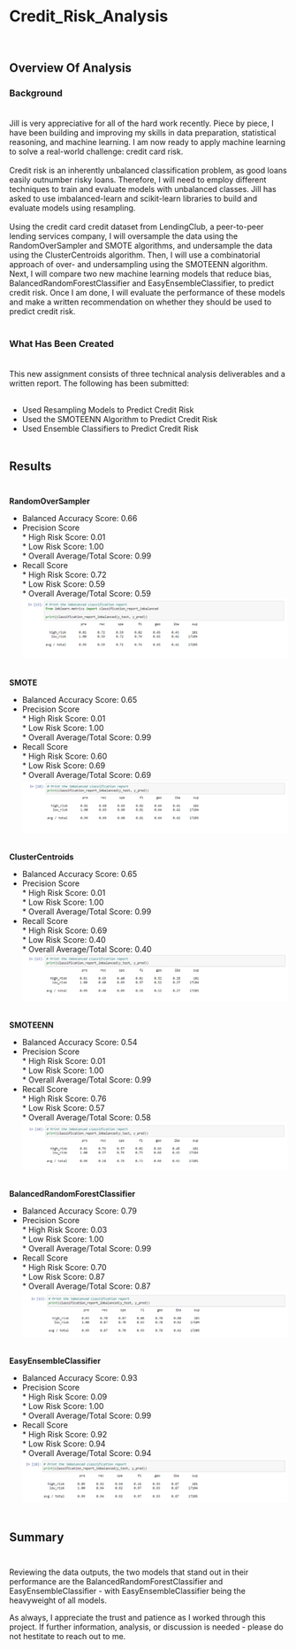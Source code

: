 # Credit_Risk_Analysis<br><br>

## Overview Of Analysis<br>

### Background<br><br>
Jill is very appreciative for all of the hard work recently. Piece by piece, I have been building and improving my skills in data preparation, statistical reasoning, and machine learning. I am now ready to apply machine learning to solve a real-world challenge: credit card risk.<br><br>
Credit risk is an inherently unbalanced classification problem, as good loans easily outnumber risky loans. Therefore, I will need to employ different techniques to train and evaluate models with unbalanced classes. Jill has asked to use imbalanced-learn and scikit-learn libraries to build and evaluate models using resampling.<br><br>
Using the credit card credit dataset from LendingClub, a peer-to-peer lending services company, I will oversample the data using the RandomOverSampler and SMOTE algorithms, and undersample the data using the ClusterCentroids algorithm. Then, I will use a combinatorial approach of over- and undersampling using the SMOTEENN algorithm. Next, I will compare two new machine learning models that reduce bias, BalancedRandomForestClassifier and EasyEnsembleClassifier, to predict credit risk. Once I am  done, I will evaluate the performance of these models and make a written recommendation on whether they should be used to predict credit risk.<br><br>
### What Has Been Created<br><br>
This new assignment consists of three technical analysis deliverables and a written report. The following has been submitted:<br><br>
* Used Resampling Models to Predict Credit Risk<br>
* Used the SMOTEENN Algorithm to Predict Credit Risk<br>
* Used Ensemble Classifiers to Predict Credit Risk<br><br>

## Results<br><br>
**RandomOverSampler**<br>
* Balanced Accuracy Score: 0.66<br>
* Precision Score<br>
      * High Risk Score: 0.01<br>
      * Low Risk Score: 1.00<br>
      * Overall Average/Total Score: 0.99<br>
* Recall Score<br>
      * High Risk Score: 0.72<br>
      * Low Risk Score: 0.59<br>
      * Overall Average/Total Score: 0.59<br>
![Random_Over_Sampler](Resources/Random_Over_Sampler.png)<br><br>

**SMOTE**<br>
* Balanced Accuracy Score: 0.65<br>
* Precision Score<br>
      * High Risk Score: 0.01<br>
      * Low Risk Score: 1.00<br>
      * Overall Average/Total Score: 0.99<br>
* Recall Score<br>
      * High Risk Score: 0.60<br>
      * Low Risk Score: 0.69<br>
      * Overall Average/Total Score: 0.69<br>
![SMOTE](Resources/SMOTE.png)<br><br>

**ClusterCentroids**<br>
* Balanced Accuracy Score: 0.65<br>
* Precision Score<br>
      * High Risk Score: 0.01<br>
      * Low Risk Score: 1.00<br>
      * Overall Average/Total Score: 0.99<br>
* Recall Score<br>
      * High Risk Score: 0.69<br>
      * Low Risk Score: 0.40<br>
      * Overall Average/Total Score: 0.40<br>
![Cluster_Centroids](Resources/Cluster_Centroids.png)<br><br>

**SMOTEENN**<br>
* Balanced Accuracy Score: 0.54<br>
* Precision Score<br>
      * High Risk Score: 0.01<br>
      * Low Risk Score: 1.00<br>
      * Overall Average/Total Score: 0.99<br>
* Recall Score<br>
      * High Risk Score: 0.76<br>
      * Low Risk Score: 0.57<br>
      * Overall Average/Total Score: 0.58<br>
![SMOTEENN](Resources/SMOTEENN.png)<br><br>

**BalancedRandomForestClassifier**<br>
* Balanced Accuracy Score: 0.79<br>
* Precision Score<br>
      * High Risk Score: 0.03<br>
      * Low Risk Score: 1.00<br>
      * Overall Average/Total Score: 0.99<br>
* Recall Score<br>
      * High Risk Score: 0.70<br>
      * Low Risk Score: 0.87<br>
      * Overall Average/Total Score: 0.87<br>
![Balanced_Random_Forest_Classifier](Resources/Balanced_Random_Forest_Classifier.png)<br><br>

**EasyEnsembleClassifier**<br>
* Balanced Accuracy Score: 0.93<br>
* Precision Score<br>
      * High Risk Score: 0.09<br>
      * Low Risk Score: 1.00<br>
      * Overall Average/Total Score: 0.99<br>
* Recall Score<br>
      * High Risk Score: 0.92<br>
      * Low Risk Score: 0.94<br>
      * Overall Average/Total Score: 0.94<br>
![Easy_Ensemble_Classifier](Resources/Easy_Ensemble_Classifier.png)<br><br>

## Summary<br><br>

Reviewing the data outputs, the two models that stand out in their performance are the BalancedRandomForestClassifier and EasyEnsembleClassifier - with EasyEnsembleClassifier being the heavyweight of all models.  

As always, I appreciate the trust and patience as I worked through this project. If further information, analysis, or discussion is needed - please do not hestitate to reach out to me.  
